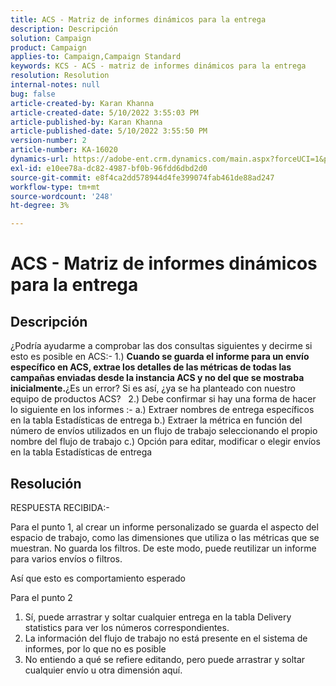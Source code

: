 ```yaml
---
title: ACS - Matriz de informes dinámicos para la entrega
description: Descripción
solution: Campaign
product: Campaign
applies-to: Campaign,Campaign Standard
keywords: KCS - ACS - matriz de informes dinámicos para la entrega
resolution: Resolution
internal-notes: null
bug: false
article-created-by: Karan Khanna
article-created-date: 5/10/2022 3:55:03 PM
article-published-by: Karan Khanna
article-published-date: 5/10/2022 3:55:50 PM
version-number: 2
article-number: KA-16020
dynamics-url: https://adobe-ent.crm.dynamics.com/main.aspx?forceUCI=1&pagetype=entityrecord&etn=knowledgearticle&id=52e03e8d-79d0-ec11-a7b5-00224809c556
exl-id: e10ee78a-dc82-4987-bf0b-96fdd6dbd2d0
source-git-commit: e8f4ca2dd578944d4fe399074fab461de88ad247
workflow-type: tm+mt
source-wordcount: '248'
ht-degree: 3%

---
```


# ACS - Matriz de informes dinámicos para la entrega

## Descripción


¿Podría ayudarme a comprobar las dos consultas siguientes y decirme si esto es posible en ACS:- 1.) <b>Cuando se guarda el informe para un envío específico en ACS, extrae los detalles de las métricas de todas las campañas enviadas desde la instancia ACS y no del que se mostraba inicialmente.</b>¿Es un error? Si es así, ¿ya se ha planteado con nuestro equipo de productos ACS?
 
2.) Debe confirmar si hay una forma de hacer lo siguiente en los informes :- a.) Extraer nombres de entrega específicos en la tabla Estadísticas de entrega b.) Extraer la métrica en función del número de envíos utilizados en un flujo de trabajo seleccionando el propio nombre del flujo de trabajo c.) Opción para editar, modificar o elegir envíos en la tabla Estadísticas de entrega


## Resolución


RESPUESTA RECIBIDA:-



Para el punto 1, al crear un informe personalizado se guarda el aspecto del espacio de trabajo, como las dimensiones que utiliza o las métricas que se muestran. No guarda los filtros. De este modo, puede reutilizar un informe para varios envíos o filtros.

Así que esto es comportamiento esperado



Para el punto 2

1. Sí, puede arrastrar y soltar cualquier entrega en la tabla Delivery statistics para ver los números correspondientes.
2. La información del flujo de trabajo no está presente en el sistema de informes, por lo que no es posible
3. No entiendo a qué se refiere editando, pero puede arrastrar y soltar cualquier envío u otra dimensión aquí.
